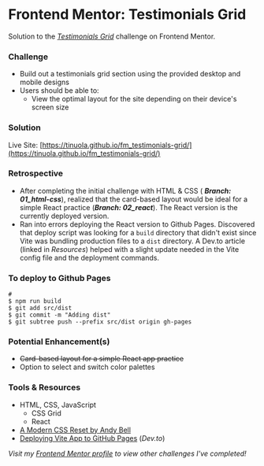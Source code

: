 # Frontend Mentor: Testimonials Grid

Solution to the _[Testimonials Grid](https://www.frontendmentor.io/challenges/testimonials-grid-section-Nnw6J7Un7)_ challenge on Frontend Mentor.

### Challenge

- Build out a testimonials grid section using the provided desktop and mobile designs
- Users should be able to:
  - View the optimal layout for the site depending on their device's screen size

### Solution

Live Site: [https://tinuola.github.io/fm_testimonials-grid/](https://tinuola.github.io/fm_testimonials-grid/)

### Retrospective

- After completing the initial challenge with HTML & CSS ( **_Branch: 01_html-css_**), realized that the card-based layout would be ideal for a simple React practice (**_Branch: 02_react_**). The React version is the currently deployed version.
- Ran into errors deploying the React version to Github Pages. Discovered that deploy script was looking for a `build` directory that didn't exist since Vite was bundling production files to a `dist` directory. A Dev.to article (linked in _Resources_) helped with a slight update needed in the Vite config file and the deployment commands.

### To deploy to Github Pages

```
#
$ npm run build
$ git add src/dist
$ git commit -m "Adding dist"
$ git subtree push --prefix src/dist origin gh-pages
```

### Potential Enhancement(s)

- ~~Card-based layout for a simple React app practice~~
- Option to select and switch color palettes

### Tools & Resources

- HTML, CSS, JavaScript
  - CSS Grid
  - React
- [A Modern CSS Reset by Andy Bell](https://piccalil.li/blog/a-modern-css-reset/)
- [Deploying Vite App to GitHub Pages](https://dev.to/shashannkbawa/deploying-vite-app-to-github-pages-3ane) (_Dev.to_)

_Visit my [Frontend Mentor profile](https://www.frontendmentor.io/profile/tinuola) to view other challenges I've completed!_
